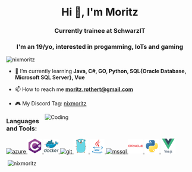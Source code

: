 
<h1 align="center">Hi 👋, I'm Moritz</h1>
<h3 align="center">Currently trainee at SchwarzIT</h3>
<h3 align="center">I'm an 19/yo, interested in progamming, IoTs and gaming</h3>
<p align="left"> <img src="https://komarev.com/ghpvc/?username=nixmoritz&label=Profile%20views&color=0e75b6&style=flat" alt="nixmoritz" /> </p>

- 🌱 I’m currently learning **Java, C#, GO, Python, SQL{Oracle Database, Microsoft SQL Server}, Vue**

- 📫 How to reach me **moritz.rothert@gmail.com**

- 🎮 My Discord Tag: [nixmoritz](nixmoritz)
<img align="right" alt="Coding" width="400" src="https://media3.giphy.com/media/qgQUggAC3Pfv687qPC/giphy.gif?cid=ecf05e47ghfweoiliom0xfc1qbjuus93qpe47x9af8jflz8u&rid=giphy.gif&ct=g">

<p align="left">
</p>

<h3 align="left">Languages and Tools:</h3>
<p align="left"> <a href="https://azure.microsoft.com/en-in/" target="_blank" rel="noreferrer"> <img src="https://www.vectorlogo.zone/logos/microsoft_azure/microsoft_azure-icon.svg" alt="azure" width="40" height="40"/> </a> <a href="https://www.w3schools.com/cs/" target="_blank" rel="noreferrer"> <img src="https://raw.githubusercontent.com/devicons/devicon/master/icons/csharp/csharp-original.svg" alt="csharp" width="40" height="40"/> </a> <a href="https://www.docker.com/" target="_blank" rel="noreferrer"> <img src="https://raw.githubusercontent.com/devicons/devicon/master/icons/docker/docker-original-wordmark.svg" alt="docker" width="40" height="40"/> </a> <a href="https://git-scm.com/" target="_blank" rel="noreferrer"> <img src="https://www.vectorlogo.zone/logos/git-scm/git-scm-icon.svg" alt="git" width="40" height="40"/> </a> <a href="https://golang.org" target="_blank" rel="noreferrer"> <img src="https://raw.githubusercontent.com/devicons/devicon/master/icons/go/go-original.svg" alt="go" width="40" height="40"/> </a> <a href="https://www.java.com" target="_blank" rel="noreferrer"> <img src="https://raw.githubusercontent.com/devicons/devicon/master/icons/java/java-original.svg" alt="java" width="40" height="40"/> </a> <a href="https://www.microsoft.com/en-us/sql-server" target="_blank" rel="noreferrer"> <img src="https://www.svgrepo.com/show/303229/microsoft-sql-server-logo.svg" alt="mssql" width="40" height="40"/> </a> <a href="https://www.oracle.com/" target="_blank" rel="noreferrer"> <img src="https://raw.githubusercontent.com/devicons/devicon/master/icons/oracle/oracle-original.svg" alt="oracle" width="40" height="40"/> </a> <a href="https://www.python.org" target="_blank" rel="noreferrer"> <img src="https://raw.githubusercontent.com/devicons/devicon/master/icons/python/python-original.svg" alt="python" width="40" height="40"/> </a> <a href="https://vuejs.org/" target="_blank" rel="noreferrer"> <img src="https://raw.githubusercontent.com/devicons/devicon/master/icons/vuejs/vuejs-original-wordmark.svg" alt="vuejs" width="40" height="40"/> </a> </p>

<p>&nbsp;<img align="center" src="https://github-readme-stats.vercel.app/api?username=nixmoritz&show_icons=true&locale=en" alt="nixmoritz" /></p>

<!--- -
<h1 align="center">Hi 👋, I'm NixMoritz</h1>
<h3 align="center">I'm an 19/yo, interested in progamming, IoTs and gaming</h3>
<img align="right" alt="Coding" width="400" src="https://media3.giphy.com/media/qgQUggAC3Pfv687qPC/giphy.gif?cid=ecf05e47ghfweoiliom0xfc1qbjuus93qpe47x9af8jflz8u&rid=giphy.gif&ct=g">
<p align="left"> <img src="https://komarev.com/ghpvc/?username=nixmoritz&label=Profile%20views&color=0e75b6&style=flat" alt="nixmoritz" /> </p>

- 🔭 I’m currently working on [RaptorToDo](https://github.com/soulhollow/ToDo)

- 🌱 I’m currently learning **Java, C#, Go and Python others when i'm proficient**

- 📫 How to reach me **moritz.rothert@gmail.com**


<p align="left">
</p>

<h3 align="left">Languages and Tools:</h3>
<p align="left"> <a href="https://www.w3schools.com/cs/" target="_blank" rel="noreferrer"> <img src="https://raw.githubusercontent.com/devicons/devicon/master/icons/csharp/csharp-original.svg" alt="csharp" width="40" height="40"/> </a> <a href="https://git-scm.com/" target="_blank" rel="noreferrer"> <img src="https://www.vectorlogo.zone/logos/git-scm/git-scm-icon.svg" alt="git" width="40" height="40"/> </a> <a href="https://www.w3.org/html/" target="_blank" rel="noreferrer"> <img src="https://raw.githubusercontent.com/devicons/devicon/master/icons/html5/html5-original-wordmark.svg" alt="html5" width="40" height="40"/> </a> <a href="https://www.java.com" target="_blank" rel="noreferrer"> <img src="https://raw.githubusercontent.com/devicons/devicon/master/icons/java/java-original.svg" alt="java" width="40" height="40"/> </a> <a href="https://www.mysql.com/" target="_blank" rel="noreferrer"> <img src="https://raw.githubusercontent.com/devicons/devicon/master/icons/mysql/mysql-original-wordmark.svg" alt="mysql" width="40" height="40"/> </a> <a href="https://www.photoshop.com/en" target="_blank" rel="noreferrer"> <img src="https://raw.githubusercontent.com/devicons/devicon/master/icons/photoshop/photoshop-line.svg" alt="photoshop" width="40" height="40"/> </a> <a href="https://unity.com/" target="_blank" rel="noreferrer"> <img src="https://www.vectorlogo.zone/logos/unity3d/unity3d-icon.svg" alt="unity" width="40" height="40"/> </a> <a href="https://unrealengine.com/" target="_blank" rel="noreferrer"> <img src="https://raw.githubusercontent.com/kenangundogan/fontisto/036b7eca71aab1bef8e6a0518f7329f13ed62f6b/icons/svg/brand/unreal-engine.svg" alt="unreal" width="40" height="40"/> </a> </p>

<p><img align="left" src="https://github-readme-stats.vercel.app/api/top-langs?username=nixmoritz&show_icons=true&locale=en&layout=compact" alt="nixmoritz" /></p>

<p>&nbsp;<img align="center" src="https://github-readme-stats.vercel.app/api?username=nixmoritz&show_icons=true&locale=en" alt="nixmoritz" /></p>

<p><img align="center" src="https://github-readme-streak-stats.herokuapp.com/?user=nixmoritz&" alt="nixmoritz" /></p>


<!--- - 👋 Hi, I’m @NixMoritz 18/yo
- 👀 I’m interested in Progamming/ IoTs and gaming
- 🌱 I’m currently learning Java & C#
- 📫 How to reach me [Website] coming soon
💞️ I’m looking to collaborate on ... --->
<!---
NixMoritz/NixMoritz is a ✨ special ✨ repository because its `README.md` (this file) appears on your GitHub profile.
You can click the Preview link to take a look at your changes.
--->
